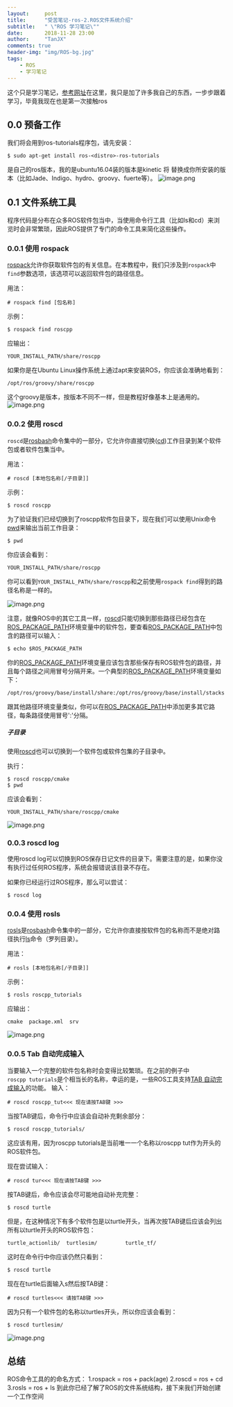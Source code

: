```yaml
---
layout:     post
title:      "受苦笔记-ros-2.ROS文件系统介绍"
subtitle:   " \"ROS 学习笔记\""
date:       2018-11-28 23:00
author:     "TanJX"
comments: true
header-img: "img/ROS-bg.jpg"
tags:
    - ROS
    - 学习笔记
---
```


这个只是学习笔记，[参考网址](http://wiki.ros.org/cn/ROS/Tutorials/NavigatingTheFilesystem)在这里，我只是加了许多我自己的东西，一步步跟着学习，毕竟我现在也是第一次接触ros
## 0.0 预备工作
我们将会用到ros-tutorials程序包，请先安装：
```
$ sudo apt-get install ros-<distro>-ros-tutorials
```
<distro>是自己的ros版本，我的是ubuntu16.04装的版本是kinetic
将 <distro> 替换成你所安装的版本（比如Jade、Indigo、hydro、groovy、fuerte等）。
![image.png](https://upload-images.jianshu.io/upload_images/14848329-010ae6dd4637bbe8.png?imageMogr2/auto-orient/strip%7CimageView2/2/w/1240)


## 0.1 文件系统工具
程序代码是分布在众多ROS软件包当中，当使用命令行工具（比如ls和cd）来浏览时会非常繁琐，因此ROS提供了专门的命令工具来简化这些操作。

### 0.0.1 使用 rospack
[rospack](http://wiki.ros.org/rospack)允许你获取软件包的有关信息。在本教程中，我们只涉及到```rospack```中```find```参数选项，该选项可以返回软件包的路径信息。

用法：
```
# rospack find [包名称]
```
示例：
```
$ rospack find roscpp
```
应输出：
```
YOUR_INSTALL_PATH/share/roscpp
```
如果你是在Ubuntu Linux操作系统上通过apt来安装ROS，你应该会准确地看到：
```
/opt/ros/groovy/share/roscpp
```
这个groovy是版本，按版本不同不一样，但是教程好像基本上是通用的。
![image.png](https://upload-images.jianshu.io/upload_images/14848329-0af6735fc9c679b9.png?imageMogr2/auto-orient/strip%7CimageView2/2/w/1240)

### 0.0.2 使用 roscd
```roscd```是[rosbash](http://wiki.ros.org/rosbash)命令集中的一部分，它允许你直接切换([cd](http://ss64.com/bash/cd.html))工作目录到某个软件包或者软件包集当中。

用法：
```
# roscd [本地包名称[/子目录]]
```
示例：
```
$ roscd roscpp
```
为了验证我们已经切换到了roscpp软件包目录下，现在我们可以使用Unix命令[pwd](http://ss64.com/bash/pwd.html)来输出当前工作目录：

```
$ pwd
```
你应该会看到：

```
YOUR_INSTALL_PATH/share/roscpp
```

你可以看到```YOUR_INSTALL_PATH/share/roscpp```和之前使用```rospack find```得到的路径名称是一样的。

![image.png](https://upload-images.jianshu.io/upload_images/14848329-6d8eb8a37003f720.png?imageMogr2/auto-orient/strip%7CimageView2/2/w/1240)

注意，就像ROS中的其它工具一样，[roscd](http://wiki.ros.org/roscd)只能切换到那些路径已经包含在[ROS_PACKAGE_PATH](http://wiki.ros.org/ROS/EnvironmentVariables#ROS_PACKAGE_PATH)环境变量中的软件包，要查看[ROS_PACKAGE_PATH](http://wiki.ros.org/ROS/EnvironmentVariables#ROS_PACKAGE_PATH)中包含的路径可以输入：

```
$ echo $ROS_PACKAGE_PATH
```
你的[ROS_PACKAGE_PATH](http://wiki.ros.org/ROS/EnvironmentVariables#ROS_PACKAGE_PATH)环境变量应该包含那些保存有ROS软件包的路径，并且每个路径之间用冒号分隔开来。一个典型的[ROS_PACKAGE_PATH](http://wiki.ros.org/ROS/EnvironmentVariables#ROS_PACKAGE_PATH)环境变量如下：

```
/opt/ros/groovy/base/install/share:/opt/ros/groovy/base/install/stacks
```
跟其他路径环境变量类似，你可以在[ROS_PACKAGE_PATH](http://wiki.ros.org/ROS/EnvironmentVariables#ROS_PACKAGE_PATH)中添加更多其它路径，每条路径使用冒号':'分隔。

##### 子目录

使用[roscd](http://wiki.ros.org/roscd)也可以切换到一个软件包或软件包集的子目录中。

执行：

```
$ roscd roscpp/cmake
$ pwd
```
应该会看到：
```
YOUR_INSTALL_PATH/share/roscpp/cmake
```
![image.png](https://upload-images.jianshu.io/upload_images/14848329-233b117c562e99c4.png?imageMogr2/auto-orient/strip%7CimageView2/2/w/1240)

### 0.0.3 roscd log
使用roscd log可以切换到ROS保存日记文件的目录下。需要注意的是，如果你没有执行过任何ROS程序，系统会报错说该目录不存在。

如果你已经运行过ROS程序，那么可以尝试：
```
$ roscd log
```

### 0.0.4 使用 rosls
[rosls](http://wiki.ros.org/rosbash#rosls)是[rosbash](http://wiki.ros.org/rosbash)命令集中的一部分，它允许你直接按软件包的名称而不是绝对路径执行[ls](http://ss64.com/bash/ls.html)命令（罗列目录）。

用法：

```
# rosls [本地包名称[/子目录]]
```
示例：
```
$ rosls roscpp_tutorials
```
应输出：
```
cmake  package.xml  srv
 ```
![image.png](https://upload-images.jianshu.io/upload_images/14848329-07fb8b42854f1f95.png?imageMogr2/auto-orient/strip%7CimageView2/2/w/1240)

### 0.0.5 Tab 自动完成输入

当要输入一个完整的软件包名称时会变得比较繁琐。在之前的例子中```roscpp tutorials```是个相当长的名称，幸运的是，一些ROS工具支持[TAB 自动完成输入](http://en.wikipedia.org/wiki/Command_line_completion)的功能。
输入：
```
# roscd roscpp_tut<<< 现在请按TAB键 >>>
```
当按TAB键后，命令行中应该会自动补充剩余部分：
```
$ roscd roscpp_tutorials/
```
这应该有用，因为roscpp tutorials是当前唯一一个名称以roscpp tut作为开头的ROS软件包。

现在尝试输入：
```
# roscd tur<<< 现在请按TAB键 >>>
```
按TAB键后，命令应该会尽可能地自动补充完整：
```
$ roscd turtle
```
但是，在这种情况下有多个软件包是以turtle开头，当再次按TAB键后应该会列出所有以turtle开头的ROS软件包：
```
turtle_actionlib/  turtlesim/         turtle_tf/
```
这时在命令行中你应该仍然只看到：
```
$ roscd turtle
```
现在在turtle后面输入s然后按TAB键：
```
# roscd turtles<<< 请按TAB键 >>>
```
因为只有一个软件包的名称以turtles开头，所以你应该会看到：
```
$ roscd turtlesim/
```
![image.png](https://upload-images.jianshu.io/upload_images/14848329-bfb2307ab93a5e21.png?imageMogr2/auto-orient/strip%7CimageView2/2/w/1240)

## 总结
ROS命令工具的的命名方式：
1.rospack = ros + pack(age)
2.roscd = ros + cd
3.rosls = ros + ls
到此你已经了解了ROS的文件系统结构，接下来我们开始创建一个工作空间


